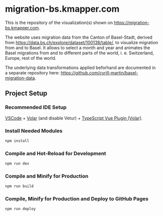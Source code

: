# migration-bs.kmapper.com

This is the repository of the visualization(s) shown on https://migration-bs.kmapper.com.

The website uses migration data from the Canton of Basel-Stadt, derived from https://data.bs.ch/explore/dataset/100138/table/, to visualize migration from and to Basel.
It allows to select a month and year and animates the Basel migrations from and to different parts of the world, i. e. Switzerland, Europe, rest of the world.

The underlying data transformations applied beforhand are documented in a separate repository here: https://github.com/cyrill-martin/basel-migration-data.

## Project Setup

### Recommended IDE Setup

[VSCode](https://code.visualstudio.com/) + [Volar](https://marketplace.visualstudio.com/items?itemName=Vue.volar) (and disable Vetur) + [TypeScript Vue Plugin (Volar)](https://marketplace.visualstudio.com/items?itemName=Vue.vscode-typescript-vue-plugin).

### Install Needed Modules

```sh
npm install
```

### Compile and Hot-Reload for Development

```sh
npm run dev
```

### Compile and Minify for Production

```sh
npm run build
```

### Compile, Minify for Production and Deploy to GitHub Pages

```sh
npm run deploy
```
